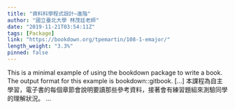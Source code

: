```yaml
---
title: "資料科學程式設計–進階"
author: "國立臺北大學 林茂廷老師"
date: "2019-11-21T03:54:11Z"
tags: [Package]
link: "https://bookdown.org/tpemartin/108-1-emajor/"
length_weight: "3.3%"
pinned: false
---
```


This is a minimal example of using the bookdown package to write a book. The output format for this example is bookdown::gitbook. [...] 本課程為自主學習，電子書的每個章節會說明要讀那些參考資料，接著會有練習題組來測驗同學的理解狀況。 ...
